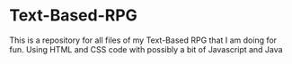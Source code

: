 # Text-Based-RPG
This is a repository for all files of my Text-Based RPG that I am doing for fun.
Using HTML and CSS code with possibly a bit of Javascript and Java
